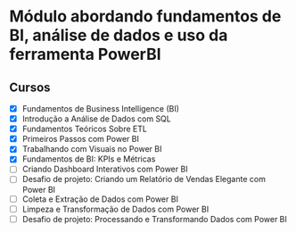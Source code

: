# Módulo abordando fundamentos de BI, análise de dados e uso da ferramenta PowerBI
## Cursos  
- [x] Fundamentos de Business Intelligence (BI)
- [x] Introdução a Análise de Dados com SQL
- [x] Fundamentos Teóricos Sobre ETL
- [x] Primeiros Passos com Power BI
- [x] Trabalhando com Visuais no Power BI
- [x] Fundamentos de BI: KPIs e Métricas
- [ ] Criando Dashboard Interativos com Power BI
- [ ] Desafio de projeto: Criando um Relatório de Vendas Elegante com Power BI
- [ ] Coleta e Extração de Dados com Power BI
- [ ] Limpeza e Transformação de Dados com Power BI
- [ ] Desafio de projeto: Processando e Transformando Dados com Power BI

